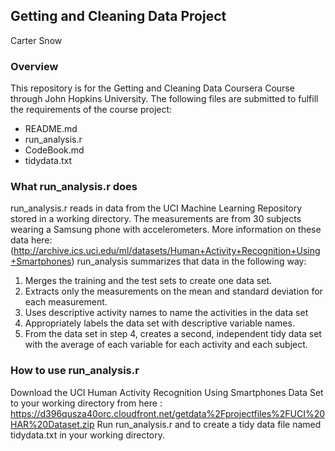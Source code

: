 ## Getting and Cleaning Data Project

Carter Snow

### Overview
This repository is for the Getting and Cleaning Data Coursera Course through John Hopkins University.
The following files are submitted to fulfill the requirements of the course project:
 - README.md
 - run_analysis.r
 - CodeBook.md
 - tidydata.txt

### What run_analysis.r does
run_analysis.r reads in data from the UCI Machine Learning Repository stored in a working directory. The measurements are from  30 subjects wearing a Samsung phone with accelerometers.
More information on these data here: (http://archive.ics.uci.edu/ml/datasets/Human+Activity+Recognition+Using+Smartphones)
run_analysis summarizes that data in the following way: 
 1. Merges the training and the test sets to create one data set.
 2. Extracts only the measurements on the mean and standard deviation for each measurement. 
 3. Uses descriptive activity names to name the activities in the data set
 4. Appropriately labels the data set with descriptive variable names. 
 5. From the data set in step 4, creates a second, independent tidy data set with the average of each variable for each activity and each subject.

### How to use run_analysis.r
Download the UCI Human Activity Recognition Using Smartphones Data Set to your working directory from here : https://d396qusza40orc.cloudfront.net/getdata%2Fprojectfiles%2FUCI%20HAR%20Dataset.zip 
Run run_analysis.r and to create a tidy data file named tidydata.txt in your working directory.